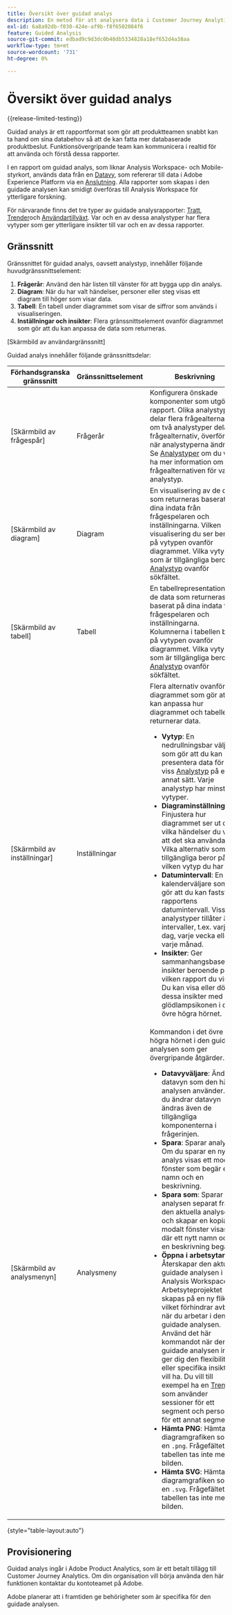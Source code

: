 ```yaml
---
title: Översikt över guidad analys
description: En metod för att analysera data i Customer Journey Analytics som gör att produktteamen enkelt kan generera rapporter och insikter.
exl-id: 6a8a92db-f030-424e-af9b-f8f6502084f6
feature: Guided Analysis
source-git-commit: edbad9c9d3dc0b48db5334828a18ef652d4a38aa
workflow-type: tm+mt
source-wordcount: '731'
ht-degree: 0%

---
```


# Översikt över guidad analys

{{release-limited-testing}}

Guidad analys är ett rapportformat som gör att produktteamen snabbt kan ta hand om sina databehov så att de kan fatta mer databaserade produktbeslut. Funktionsövergripande team kan kommunicera i realtid för att använda och förstå dessa rapporter.

I en rapport om guidad analys, som liknar Analysis Workspace- och Mobile-styrkort, används data från en [Datavy](../data-views/data-views.md), som refererar till data i Adobe Experience Platform via en [Anslutning](../connections/overview.md). Alla rapporter som skapas i den guidade analysen kan smidigt överföras till Analysis Workspace för ytterligare forskning.

För närvarande finns det tre typer av guidade analysrapporter: [Tratt](analysis-types/funnel.md), [Trender](analysis-types/trends.md)och [Användartillväxt](analysis-types/user-growth.md). Var och en av dessa analystyper har flera vytyper som ger ytterligare insikter till var och en av dessa rapporter.

## Gränssnitt

Gränssnittet för guidad analys, oavsett analystyp, innehåller följande huvudgränssnittselement:

1. **Frågerår**: Använd den här listen till vänster för att bygga upp din analys.
1. **Diagram**: När du har valt händelser, personer eller steg visas ett diagram till höger som visar data.
1. **Tabell**: En tabell under diagrammet som visar de siffror som används i visualiseringen.
1. **Inställningar och insikter**: Flera gränssnittselement ovanför diagrammet som gör att du kan anpassa de data som returneras.

[Skärmbild av användargränssnitt]

Guidad analys innehåller följande gränssnittsdelar:

| Förhandsgranska gränssnitt | Gränssnittselement | Beskrivning |
| --- | --- | --- |
| [Skärmbild av frågespår] | Frågerår | Konfigurera önskade komponenter som utgör en rapport. Olika analystyper delar flera frågealternativ. om två analystyper delar frågealternativ, överförs de när analystyperna ändras. Se [Analystyper](analysis-types/overview.md) om du vill ha mer information om frågealternativen för varje analystyp. |
| [Skärmbild av diagram] | Diagram | En visualisering av de data som returneras baserat på dina indata från frågespelaren och inställningarna. Vilken visualisering du ser beror på vytypen ovanför diagrammet. Vilka vytyper som är tillgängliga beror på [Analystyp](analysis-types/overview.md) ovanför sökfältet. |
| [Skärmbild av tabell] | Tabell | En tabellrepresentation av de data som returneras baserat på dina indata från frågespelaren och inställningarna. Kolumnerna i tabellen beror på vytypen ovanför diagrammet. Vilka vytyper som är tillgängliga beror på [Analystyp](analysis-types/overview.md) ovanför sökfältet. |
| [Skärmbild av inställningar] | Inställningar | Flera alternativ ovanför diagrammet som gör att du kan anpassa hur diagrammet och tabellen returnerar data.<ul><li>**Vytyp**: En nedrullningsbar väljare som gör att du kan presentera data för en viss [Analystyp](analysis-types/overview.md) på ett annat sätt. Varje analystyp har minst två vytyper.</li><li>**Diagraminställningar**: Finjustera hur diagrammet ser ut och vilka händelser du vill att det ska användas. Vilka alternativ som är tillgängliga beror på vilken vytyp du har valt.</li><li>**Datumintervall**: En kalenderväljare som gör att du kan fastställa rapportens datumintervall. Vissa analystyper tillåter även intervaller, t.ex. varje dag, varje vecka eller varje månad.</li><li>**Insikter**: Ger sammanhangsbaserade insikter beroende på vilken rapport du visar. Du kan visa eller dölja dessa insikter med glödlampsikonen i det övre högra hörnet.</li></ul> |
| [Skärmbild av analysmenyn] | Analysmeny | Kommandon i det övre högra hörnet i den guidade analysen som ger övergripande åtgärder.<ul><li>**Datavyväljare**: Ändra datavyn som den här analysen använder. När du ändrar datavyn ändras även de tillgängliga komponenterna i frågerinjen.</li><li>**Spara**: Sparar analysen. Om du sparar en ny analys visas ett modalt fönster som begär ett namn och en beskrivning.</li><li>**Spara som**: Sparar analysen separat från den aktuella analysen och skapar en kopia. Ett modalt fönster visas där ett nytt namn och en beskrivning begärs.</li><li>**Öppna i arbetsytan**: Återskapar den aktuella guidade analysen i Analysis Workspace. Arbetsyteprojektet skapas på en ny flik, vilket förhindrar avbrott när du arbetar i den guidade analysen. Använd det här kommandot när den guidade analysen inte ger dig den flexibilitet eller specifika insikt du vill ha. Du vill till exempel ha en [Trender](analysis-types/trends.md) som använder sessioner för ett segment och personer för ett annat segment.</li><li>**Hämta PNG**: Hämtar diagramgrafiken som en `.png`. Frågefältet och tabellen tas inte med i bilden.</li><li>**Hämta SVG**: Hämtar diagramgrafiken som en `.svg`. Frågefältet och tabellen tas inte med i bilden.</li></ul> |

{style="table-layout:auto"}

## Provisionering

Guidad analys ingår i Adobe Product Analytics, som är ett betalt tillägg till Customer Journey Analytics. Om din organisation vill börja använda den här funktionen kontaktar du kontoteamet på Adobe.

Adobe planerar att i framtiden ge behörigheter som är specifika för den guidade analysen.

<!-- Once your organization is provisioned to use Guided analysis, product profile administrators can grant access to it in the Adobe Admin Console.

1. Log in to the [Adobe admin console](https://adminconsole.adobe.com).
1. Select **[!UICONTROL Customer Journey Analytics]** in the list of products.
1. Select the desired product profile to edit permissions.
1. Click the **[!UICONTROL Permissions]** tab, then click **[!UICONTROL Edit]** under [!UICONTROL Reporting Tools].
1. Drag **[!UICONTROL Guided analysis]** from the list of [!UICONTROL Available Permission Items] to the list of [!UICONTROL Included Permission Items].
1. Click **[!UICONTROL Save]**. -->
